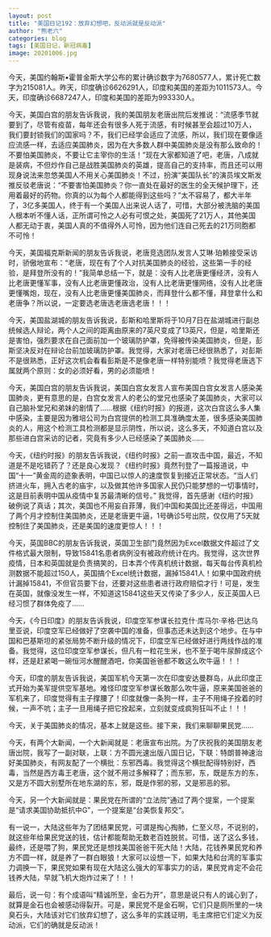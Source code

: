 ```yaml
---
layout: post
title: "美国日记192：放弃幻想吧，反动派就是反动派"
author: "熊老六"
categories: blog
tags: [美国日记，新冠病毒]
image: 20201006.jpg
---
```

今天，美国约翰斯•霍普金斯大学公布的累计确诊数字为7680577人，累计死亡数字为215081人。昨天，印度确诊6626291人，印度和美国的差距为1011573人。今天，印度确诊6687247人，印度和美国的差距为993330人。

今天，美国白宫的朋友告诉我说，我的美国朋友老唐出院后发推说：“流感季节就要到了，尽管有疫苗，每年还会有很多人死于流感，有时候甚至会超过10万人，我们要封锁我们的国家吗？不，我们已经学会适应了流感，所以，我们现在要像适应流感一样，去适应美国肺炎，因为在大多数人群中美国肺炎是没有那么致命的！不要怕美国肺炎，不要让它主宰你的生活！”现在大家都知道了吧，老唐，八成就是装病，不但炒作自己是战胜美国肺炎的英雄，提高自己的支持率，而且还可以用现身说法来忽悠美国人不用关心美国肺炎！不过，扮演“美国队长”的演员埃文斯发推反驳老唐说：“不要害怕美国肺炎？你一直处在最好的医生的全天候护理下，还用着最好的药物。你真的以为每个人都能得到这些吗？”太不容易了，都大半年了，3亿多美国人，终于有一个美国人出来说人话了，可惜，大部分被洗脑的美国人根本听不懂人话，正所谓可怜之人必有可恨之处，美国死了21万人，其他美国人都无动于衷，美国人真的不值得外人可怜，因为他们连自己死去的21万同胞都不可怜！

今天，美国福克斯新闻的朋友告诉我说，老唐竞选团队发言人艾琳·珀赖接受采访时，骄傲地宣布：“老唐，现在有了个人对抗美国肺炎的经验，这些第一手的经验，是拜登所没有的！”我简单总结一下，就是：没有人比老唐更懂经济，没有人比老唐更懂军事，没有人比老唐更懂政治，没有人比老唐更懂网络，没有人比老唐更懂嘴炮，现在，没有人比老唐更懂美国肺炎，而拜登什么都不懂，拜登拿什么和老唐争？所以说，一定要选老唐选老唐选老唐！！！

今天，美国盐湖城的朋友告诉我说，彭斯和哈里斯将于10月7日在盐湖城进行副总统候选人辩论，两个人之间的距离由原来的7英尺变成了13英尺，但是，哈里斯还是害怕，强烈要求在自己面前加一个玻璃防护罩，免得被传染美国肺炎，但是，彭斯坚决反对在辩论台前加玻璃防护罩。我觉得，大家对老唐已经很熟悉了，对彭斯不是很熟悉，正好这次机会看看彭斯是不是像老唐一样特别能喷？我觉得老唐选下属就两个原则：女的必须好看，男的必须能喷！

今天，美国白宫的朋友告诉我说，美国白宫女发言人宣布美国白宫女发言人感染美国肺炎，更有意思的是，白宫女发言人的老公的堂兄也感染了美国肺炎，大家可以自己脑补堂兄和弟妹的剧情了……根据《纽约时报》的报道，这次白宫这么多人集中感染，主要是因为雅培公司为白宫提供的检测工具准确度太差，很多感染美国肺炎的人，用这个检测工具检测都是显示阴性，所以说，这么多天，不知道白宫以及那些进白宫采访的记者，究竟有多少人已经感染了美国肺炎……

今天，《纽约时报》的朋友告诉我说，《纽约时报》之前一直攻击中国，最近，不知道是不是吃错药了？还是良心发现？《纽约时报》竟然刊登了一篇报道说，中国“十一”黄金周的迹象表明，中国已以惊人的速度恢复到接近正常状态。“当人们挤进火车，拥入古老的庙宇，以及做其他许多国家人民仍只能梦想的一切事情时，这是目前表明中国从疫情中复苏最清晰的信号。” 我觉得，首先感谢《纽约时报》破例说了真话；其次，美国也不用妄自菲薄，我们中国和美国比还差得远，中国用了两个月才控制住美国肺炎，还是老唐更牛逼，1号确诊5号出院，仅仅用了5天就控制住了美国肺炎，还是美国的速度更惊人！！！

今天，英国BBC的朋友告诉我说，英国卫生部门竟然因为Excel数据文件超过了文件格式最大限制，导致15841名患者病例没有被政府统计在内。我觉得，这次世界疫情，日本和英国就是负责搞笑的，日本弄个传真机统计数据，每天每台传真机检测数据不能超过150人，英国搞个Excel统计数据，漏掉15841人！如果中国政府统计漏掉15841，不但官员要下台，还要对这些患者进行政府赔偿才行！可是，发生在英国，就像没发生一样，不知道这15841这些天又传染了多少人，反正英国人已经习惯了群体免疫了……

今天，《今日印度》的朋友告诉我说，印度空军参谋长拉克什·库马尔·辛格·巴达乌里亚说，印度空军已经做好了空袭中国的准备，但事态还未达到这个地步。在与中国和巴基斯坦的紧张局势不断升级的情况下，印度空军已经做好进行两线作战的准备。我觉得，这位印度空军参谋长，但凡有一粒花生米，也不至于喝牛尿醉成这个样，还是赶紧喝一碗恒河水醒醒酒吧，你美国爸爸都不敢这么吹牛逼！！！

今天，印度的朋友告诉我说，美国军机今天第一次在印度安达曼群岛，从此印度正式开始为美军提供空军基地。难怪印度空军参谋长敢那么吹牛逼，原来美国爸爸的军机来了，印度觉得有主子撑腰了！印度就像一条狗一样，主子不用绳子拴着的时候，一声不吭；主子一旦用绳子把它拴起来，立刻就变成疯狗狂叫不止！！！

今天，关于美国肺炎的情况，基本上就是这些。接下来，我们来聊聊果民党……

今天，有两个大新闻，一个大新闻就是：老唐宣布出院。为了庆祝我的美国朋友老唐出院，我写了一副对联，上联：方不圆光速出版八国日记，下联：特朗普神速治好美国肺炎，有网友配了一个横批：东邪西毒。我觉得这个横批配得特别好，西毒，当然是西方毒王老唐，这个就不用过多解释了；而东邪，东，既是东方的东，又是方不圆大别墅所在地东湖的东，邪，既是作邪的邪，又是邪恶的邪。

今天，另一个大新闻就是：果民党在所谓的“立法院”通过了两个提案，一个提案是“请求美国协助抵抗中G”，一个提案是“台美恢复邦交”。

有一说一，大陆这些年为了团结果民党，可谓是掏心掏肺，仁至义尽，不说别的，就这些年给果民党送的钱，估计都能帮助无数老百姓脱贫。可惜，送了这么多钱，最终，还是喂了狗，果民党还是想找美国爸爸干死大陆！大陆，花钱养果民党和养方不圆一样，就是养了一群白眼狼！大家可以设想一下，如果大陆和台湾的军事实力调换一下，果民党如果有现在大陆这么强大的军事实力的话，果民党肯定不会花钱养大陆，早就飞机大炮炸过来了！！！

最后，说一句：有个成语叫“精诚所至，金石为开”，意思是说只有人的诚心到了，就算是金石也会被感动得裂开。可是，果民党不是金石啊，它们只是厕所里的一块臭石头，大陆该对它们放弃幻想了，这么多年的实践证明，毛主席把它们定义为反动派，它们的确就是反动派！